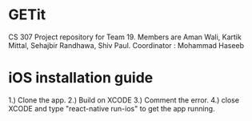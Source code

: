 # GETit
CS 307 Project repository for Team 19. Members are Aman Wali, Kartik Mittal, Sehajbir Randhawa, Shiv Paul. Coordinator : Mohammad Haseeb

# iOS installation guide

1.) Clone the app.
2.) Build on XCODE
3.) Comment the error.
4.) close XCODE and type "react-native run-ios" to get the app running.
